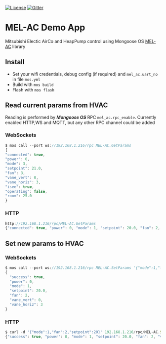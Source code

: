 [![License](https://img.shields.io/badge/License-Apache%202.0-blue.svg)](https://opensource.org/licenses/Apache-2.0)  [![Gitter](https://badges.gitter.im/cesanta/mongoose-os.svg)](https://gitter.im/cesanta/mongoose-os?utm_source=badge&utm_medium=badge&utm_campaign=pr-badge)

# MEL-AC Demo App

Mitsubishi Electic AirCo and HeapPump control using Mongoose OS [MEL-AC](https://github.com/mongoose-os-libs/mel-ac) library

## Install

* Set your wifi credentials, debug config (if required) and `mel_ac.uart_no` in file `mos.yml`
* Build with `mos build`
* Flash with `mos flash`

## Read current params from HVAC

Reading is performed by ***Mongoose OS*** RPC `mel_ac.rpc_enable`. Currently enabled HTTP,WS and MQTT, but any other RPC channel could be added

### WebSockets

```javascript
$ mos call --port ws://192.168.1.216/rpc MEL-AC.GetParams
{
"connected": true,
"power": 0,
"mode": 3,
"setpoint": 21.0,
"fan": 3,
"vane_vert": 0,
"vane_horiz": 3,
"isee": true,
"operating": false,
"room": 25.0
}
```
### HTTP

```javascript
http://192.168.1.216/rpc/MEL-AC.GetParams
{"connected": true, "power": 0, "mode": 1, "setpoint": 20.0, "fan": 2, "vane_vert": 0, "vane_horiz": 3, "isee": true, "operating": false, "room": 22.0}
```

## Set new params to HVAC

### WebSockets

```javascript
$ mos call --port ws://192.168.1.216/rpc MEL-AC.SetParams '{"mode":1,"fan":2,"setpoint":20}'
{
  "success": true,
  "power": 0,
  "mode": 1,
  "setpoint": 20.0,
  "fan": 2,
  "vane_vert": 0,
  "vane_horiz": 3
}
```
### HTTP

```javascript
$ curl -d '{"mode":1,"fan":2,"setpoint":20}' 192.168.1.216/rpc/MEL-AC.SetParams
{"success": true, "power": 0, "mode": 1, "setpoint": 20.0, "fan": 2, "vane_vert": 0, "vane_horiz": 3} 
```
